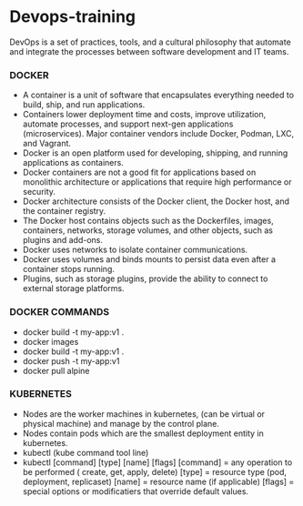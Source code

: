 # Devops-training
DevOps is a set of practices, tools, and a cultural philosophy that automate and integrate the processes between software development and IT teams.

### DOCKER 
* A container is a unit of software that encapsulates everything needed to build, ship, and run applications.  
* Containers lower deployment time and costs, improve utilization, automate processes, and support next-gen applications (microservices). Major container vendors include Docker, Podman, LXC, and Vagrant. 
* Docker is an open platform used for developing, shipping, and running applications as containers. 
* Docker containers are not a good fit for applications based on monolithic architecture or applications that require high performance or security. 
* Docker architecture consists of the Docker client, the Docker host, and the container registry. 
* The Docker host contains objects such as the Dockerfiles, images, containers, networks, storage volumes, and other objects, such as plugins and add-ons. 
* Docker uses networks to isolate container communications. 
* Docker uses volumes and binds mounts to persist data even after a container stops running. 
* Plugins, such as storage plugins, provide the ability to connect to external storage platforms. 

### DOCKER COMMANDS
* docker build -t my-app:v1 .
* docker images
* docker build -t my-app:v1 . 
* docker push -t my-app:v1
* docker pull alpine


### KUBERNETES
 * Nodes are the worker machines in kubernetes, (can be virtual or physical machine) and manage by the control plane.
 * Nodes contain pods which are the smallest deployment entity in kubernetes.
 * kubectl (kube command tool line)
 * kubectl [command] [type] [name] [flags]
 [command] = any operation to be performed ( create, get, apply, delete)
 [type] = resource type (pod, deployment, replicaset)
 [name] = resource name (if applicable)
 [flags] = special options or modificatiers that override default values.
